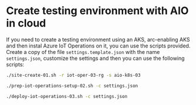 # Create testing environment with AIO in cloud

If you need to create a testing environment using an AKS, arc-enabling AKS and then instal Azure IoT Operations on it, you can use the scripts provided. Create a copy of the file `settings.template.json` with the name `settings.json`, customize the settings and then you can use the following scripts:

```bash
./site-create-01.sh -r iot-oper-03-rg -s aio-k8s-03

./prep-iot-operations-setup-02.sh -c settings.json

./deploy-iot-operations-03.sh -c settings.json
```
